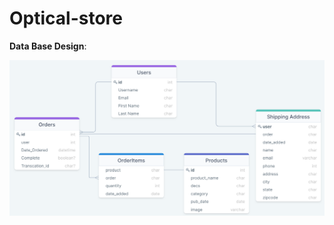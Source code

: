 # Optical-store
**Data Base Design**:

![image](https://raw.githubusercontent.com/tariqmhmd5/Optical-store/master/DataBase%20Design.png?token=ANPMAZ7M2MTRYASDW7FK4W27TARIO)
